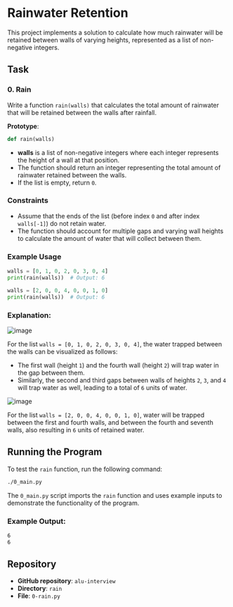 
# Rainwater Retention

This project implements a solution to calculate how much rainwater will be retained between walls of varying heights, represented as a list of non-negative integers.

## Task

### 0. Rain

Write a function `rain(walls)` that calculates the total amount of rainwater that will be retained between the walls after rainfall.

**Prototype**:
```python
def rain(walls)
```

- **walls** is a list of non-negative integers where each integer represents the height of a wall at that position.
- The function should return an integer representing the total amount of rainwater retained between the walls.
- If the list is empty, return `0`.

### Constraints
- Assume that the ends of the list (before index `0` and after index `walls[-1]`) do not retain water.
- The function should account for multiple gaps and varying wall heights to calculate the amount of water that will collect between them.

### Example Usage

```python
walls = [0, 1, 0, 2, 0, 3, 0, 4]
print(rain(walls))  # Output: 6

walls = [2, 0, 0, 4, 0, 0, 1, 0]
print(rain(walls))  # Output: 6
```

### Explanation:

![image](https://github.com/user-attachments/assets/4ec51082-650b-4e7a-81ec-5cde618325db)

For the list `walls = [0, 1, 0, 2, 0, 3, 0, 4]`, the water trapped between the walls can be visualized as follows:

- The first wall (height `1`) and the fourth wall (height `2`) will trap water in the gap between them.
- Similarly, the second and third gaps between walls of heights `2`, `3`, and `4` will trap water as well, leading to a total of `6` units of water.


![image](https://github.com/user-attachments/assets/7e955c00-123d-4b90-9164-1e573d5b7866)

For the list `walls = [2, 0, 0, 4, 0, 0, 1, 0]`, water will be trapped between the first and fourth walls, and between the fourth and seventh walls, also resulting in `6` units of retained water.

## Running the Program

To test the `rain` function, run the following command:

```bash
./0_main.py
```

The `0_main.py` script imports the `rain` function and uses example inputs to demonstrate the functionality of the program.

### Example Output:
```bash
6
6
```

## Repository

- **GitHub repository**: `alu-interview`
- **Directory**: `rain`
- **File**: `0-rain.py`

